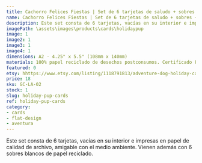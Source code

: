 ```yaml
---
title: Cachorro Felices Fiestas | Set de 6 tarjetas de saludo + sobres + stickers
name: Cachorro Felices Fiestas | Set de 6 tarjetas de saludo + sobres + stickers
description: Este set consta de 6 tarjetas, vacías en su interior e impresas en papel de calidad de archivo, amigable con el medio ambiente.
imagePath: \assets\images\products\cards\holidaypup
image: 1
image2: 1
image3: 1
image4: 1
dimensions: A2 - 4.25" x 5.5" (108mm x 140mm)
materials: 100% papel reciclado de desechos postconsumos. Certificado FSC.
featured: 0
etsy: hhttps://www.etsy.com/listing/1118791813/adventure-dog-holiday-cards-blank-note
price: 18
sku: GC-LA-02
stock: 1
slug: holiday-pup-cards
ref: holiday-pup-cards
category:
- cards
- flat-design
- aventura
---
```

Este set consta de 6 tarjetas, vacías en su interior e impresas en papel de calidad de archivo, amigable con el medio ambiente. Vienen además con 6 sobres blancos de papel reciclado.
